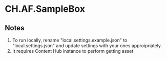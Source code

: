 # CH.AF.SampleBox

## Notes
1. To run locally, rename "local.settings.example.json" to "local.settings.json" and update settings with your ones approipriately.
2. It requires Content Hub instance to perform getting asset
